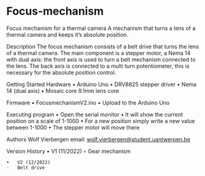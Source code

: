 # Focus-mechanism

Focus mechanism for a thermal camera
A mechanism that turns a lens of a thermal camera and keeps it’s absolute position.

Description
The focus mechanism consists of a belt drive that turns the lens of a thermal camera.
The main component is a  stepper motor, a Nema 14 with dual axis: the front axis is used to turn a belt mechanism connected to the lens. The back axis is connected to a multi turn potentiometer, this is necessary for the absolute position control.

Getting Started
Hardware
	•	Arduino Uno
	•	DRV8825 stepper driver
	•	Nema 14 (dual axis)
	•	Mosaic core 9.1mm lens core

Firmware
	•	FocusmechanismV2.ino
	•	Upload to the Arduino Uno

Executing program
	•	Open the serial monitor
	•	It will show the current position on a scale of 1-1000
	•	For a new position simply write a new value between 1-1000
	•	The stepper motor will move there


Authors
Wolf Vierbergen
email: wolf.vierbergen@student.uantwerpen.be

Version History
	•	V1 (11/2022)
	◦	Gear mechanism

	•	V2 (12/2022)
	◦	Belt drive 



